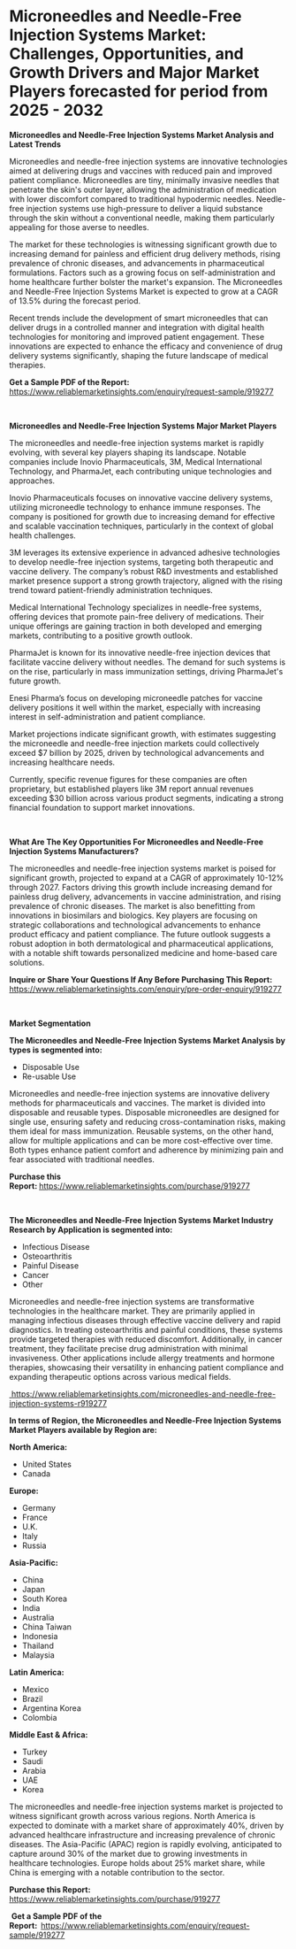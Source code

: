 <p><h1>Microneedles and Needle-Free Injection Systems Market: Challenges, Opportunities, and Growth Drivers and Major Market Players forecasted for period from 2025 - 2032</h1></p><p><strong>Microneedles and Needle-Free Injection Systems Market Analysis and Latest Trends</strong></p>
<p><p>Microneedles and needle-free injection systems are innovative technologies aimed at delivering drugs and vaccines with reduced pain and improved patient compliance. Microneedles are tiny, minimally invasive needles that penetrate the skin's outer layer, allowing the administration of medication with lower discomfort compared to traditional hypodermic needles. Needle-free injection systems use high-pressure to deliver a liquid substance through the skin without a conventional needle, making them particularly appealing for those averse to needles.</p><p>The market for these technologies is witnessing significant growth due to increasing demand for painless and efficient drug delivery methods, rising prevalence of chronic diseases, and advancements in pharmaceutical formulations. Factors such as a growing focus on self-administration and home healthcare further bolster the market's expansion. The Microneedles and Needle-Free Injection Systems Market is expected to grow at a CAGR of 13.5% during the forecast period. </p><p>Recent trends include the development of smart microneedles that can deliver drugs in a controlled manner and integration with digital health technologies for monitoring and improved patient engagement. These innovations are expected to enhance the efficacy and convenience of drug delivery systems significantly, shaping the future landscape of medical therapies.</p></p>
<p><strong>Get a Sample PDF of the Report:&nbsp;</strong> <a href="https://www.reliablemarketinsights.com/enquiry/request-sample/919277?utm_campaign=3038&utm_medium=2&utm_source=Github&utm_content=ia&utm_term=13042025&utm_id=microneedles-and-needle-free-injection-systems">https://www.reliablemarketinsights.com/enquiry/request-sample/919277</a></p>
<p>&nbsp;</p>
<p><strong>Microneedles and Needle-Free Injection Systems Major Market Players</strong></p>
<p><p>The microneedles and needle-free injection systems market is rapidly evolving, with several key players shaping its landscape. Notable companies include Inovio Pharmaceuticals, 3M, Medical International Technology, and PharmaJet, each contributing unique technologies and approaches.</p><p>Inovio Pharmaceuticals focuses on innovative vaccine delivery systems, utilizing microneedle technology to enhance immune responses. The company is positioned for growth due to increasing demand for effective and scalable vaccination techniques, particularly in the context of global health challenges.</p><p>3M leverages its extensive experience in advanced adhesive technologies to develop needle-free injection systems, targeting both therapeutic and vaccine delivery. The company’s robust R&D investments and established market presence support a strong growth trajectory, aligned with the rising trend toward patient-friendly administration techniques.</p><p>Medical International Technology specializes in needle-free systems, offering devices that promote pain-free delivery of medications. Their unique offerings are gaining traction in both developed and emerging markets, contributing to a positive growth outlook.</p><p>PharmaJet is known for its innovative needle-free injection devices that facilitate vaccine delivery without needles. The demand for such systems is on the rise, particularly in mass immunization settings, driving PharmaJet's future growth.</p><p>Enesi Pharma’s focus on developing microneedle patches for vaccine delivery positions it well within the market, especially with increasing interest in self-administration and patient compliance.</p><p>Market projections indicate significant growth, with estimates suggesting the microneedle and needle-free injection markets could collectively exceed $7 billion by 2025, driven by technological advancements and increasing healthcare needs.</p><p>Currently, specific revenue figures for these companies are often proprietary, but established players like 3M report annual revenues exceeding $30 billion across various product segments, indicating a strong financial foundation to support market innovations.</p></p>
<p>&nbsp;</p>
<p><strong>What Are The Key Opportunities For Microneedles and Needle-Free Injection Systems Manufacturers?</strong></p>
<p><p>The microneedles and needle-free injection systems market is poised for significant growth, projected to expand at a CAGR of approximately 10-12% through 2027. Factors driving this growth include increasing demand for painless drug delivery, advancements in vaccine administration, and rising prevalence of chronic diseases. The market is also benefitting from innovations in biosimilars and biologics. Key players are focusing on strategic collaborations and technological advancements to enhance product efficacy and patient compliance. The future outlook suggests a robust adoption in both dermatological and pharmaceutical applications, with a notable shift towards personalized medicine and home-based care solutions.</p></p>
<p><strong>Inquire or Share Your Questions If Any Before Purchasing This Report:</strong> <a href="https://www.reliablemarketinsights.com/enquiry/pre-order-enquiry/919277?utm_campaign=3038&utm_medium=2&utm_source=Github&utm_content=ia&utm_term=13042025&utm_id=microneedles-and-needle-free-injection-systems">https://www.reliablemarketinsights.com/enquiry/pre-order-enquiry/919277</a></p>
<p>&nbsp;</p>
<p><strong>Market Segmentation</strong></p>
<p><strong>The Microneedles and Needle-Free Injection Systems Market Analysis by types is segmented into:</strong></p>
<p><ul><li>Disposable Use</li><li>Re-usable Use</li></ul></p>
<p><p>Microneedles and needle-free injection systems are innovative delivery methods for pharmaceuticals and vaccines. The market is divided into disposable and reusable types. Disposable microneedles are designed for single use, ensuring safety and reducing cross-contamination risks, making them ideal for mass immunization. Reusable systems, on the other hand, allow for multiple applications and can be more cost-effective over time. Both types enhance patient comfort and adherence by minimizing pain and fear associated with traditional needles.</p></p>
<p><strong>Purchase this Report:&nbsp;</strong><a href="https://www.reliablemarketinsights.com/purchase/919277?utm_campaign=3038&utm_medium=2&utm_source=Github&utm_content=ia&utm_term=13042025&utm_id=microneedles-and-needle-free-injection-systems">https://www.reliablemarketinsights.com/purchase/919277</a></p>
<p>&nbsp;</p>
<p><strong>The Microneedles and Needle-Free Injection Systems Market Industry Research by Application is segmented into:</strong></p>
<p><ul><li>Infectious Disease</li><li>Osteoarthritis</li><li>Painful Disease</li><li>Cancer</li><li>Other</li></ul></p>
<p><p>Microneedles and needle-free injection systems are transformative technologies in the healthcare market. They are primarily applied in managing infectious diseases through effective vaccine delivery and rapid diagnostics. In treating osteoarthritis and painful conditions, these systems provide targeted therapies with reduced discomfort. Additionally, in cancer treatment, they facilitate precise drug administration with minimal invasiveness. Other applications include allergy treatments and hormone therapies, showcasing their versatility in enhancing patient compliance and expanding therapeutic options across various medical fields.</p></p>
<p><a href="https://www.reliablemarketinsights.com/microneedles-and-needle-free-injection-systems-r919277?utm_campaign=3038&utm_medium=2&utm_source=Github&utm_content=ia&utm_term=13042025&utm_id=microneedles-and-needle-free-injection-systems">&nbsp;https://www.reliablemarketinsights.com/microneedles-and-needle-free-injection-systems-r919277</a></p>
<p><strong>In terms of Region, the Microneedles and Needle-Free Injection Systems Market Players available by Region are:</strong></p>
<p>
    <p> <strong> North America: </strong>
        <ul>
            <li>United States</li>
            <li>Canada</li>
        </ul>
        </p> 
    <p> <strong> Europe: </strong>
        <ul>
            <li>Germany</li>
            <li>France</li>
            <li>U.K.</li>
            <li>Italy</li>
            <li>Russia</li>
        </ul>
        </p> 
    <p> <strong> Asia-Pacific: </strong>
        <ul>
            <li>China</li>
            <li>Japan</li>
            <li>South Korea</li>
            <li>India</li>
            <li>Australia</li>
            <li>China Taiwan</li>
            <li>Indonesia</li>
            <li>Thailand</li>
            <li>Malaysia</li>
        </ul>
        </p> 
    <p> <strong> Latin America: </strong>
        <ul>
            <li>Mexico</li>
            <li>Brazil</li>
            <li>Argentina Korea</li>
            <li>Colombia</li>
        </ul>
        </p> 
    <p> <strong> Middle East & Africa: </strong>
        <ul>
            <li>Turkey</li>
            <li>Saudi</li>
            <li>Arabia</li>
            <li>UAE</li>
            <li>Korea</li>
        </ul>
    </p>
    </p>
<p><p>The microneedles and needle-free injection systems market is projected to witness significant growth across various regions. North America is expected to dominate with a market share of approximately 40%, driven by advanced healthcare infrastructure and increasing prevalence of chronic diseases. The Asia-Pacific (APAC) region is rapidly evolving, anticipated to capture around 30% of the market due to growing investments in healthcare technologies. Europe holds about 25% market share, while China is emerging with a notable contribution to the sector.</p></p>
<p><strong>Purchase this Report: </strong><a href="https://www.reliablemarketinsights.com/purchase/919277?utm_campaign=3038&utm_medium=2&utm_source=Github&utm_content=ia&utm_term=13042025&utm_id=microneedles-and-needle-free-injection-systems">https://www.reliablemarketinsights.com/purchase/919277</a></p>
<p>&nbsp;<strong>Get a Sample PDF of the Report:&nbsp;&nbsp;</strong><a href="https://www.reliablemarketinsights.com/enquiry/request-sample/919277?utm_campaign=3038&utm_medium=2&utm_source=Github&utm_content=ia&utm_term=13042025&utm_id=microneedles-and-needle-free-injection-systems">https://www.reliablemarketinsights.com/enquiry/request-sample/919277</a></p>
<p><strong></strong></p>
<p><p></p><p></p><p></p></p>